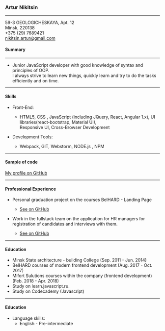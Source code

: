 ### Artur Nikitsin

---

59-3 GEOLOGICHESKAYA,  Apt.  12 <br>
Minsk, 220138 <br>
+375 (29) 7689421 <br>
nikitsin.artur@gmail.com

#### Summary

---
+ Junior JavaScript developer with good knowledge of syntax and principles of OOP. <br>
I always strive to learn new things, quickly learn and try to do the tasks efficiently and on time.
---
#### Skills


+ Front-End:
  + HTML5, CSS , JavaScript (including JQuery, React, Angular 1.x), UI libraries(react-bootstrap, Material UI), <br> 
  Responsive UI, Cross-Browser Development
  
+ Development Tools:
   + Webpack, GIT, Webstorm, NODE.js , NPM
 ---
 #### Sample of code
   

 
 [My profile on GitHub](https://github.com/artur-nikitsin)
 
 ---
  #### Professional Experience 
 
 + Personal graduation project on the courses BelHARD - Landing Page   
     + [See on GitHub](https://github.com/artur-nikitsin/BelHard)
  
  + Work in the fullstack team on the application for HR managers for registration of candidates and 
  interviews with them.     
      + [See on GitHub](https://github.com/artur-nikitsin/Training-team-4)
      
---
#### Education
+ Minsk State architecture - building College  (Sep. 2011 - Jun. 2014)
+ BelHARD courses of modern  frontend development (Aug. 2017 - Oct. 2017) 
+ Mifort Sulutions courses within the company (frontend development)      (Feb. 2018 - Apr. 2018) 
+ Study on learn.javascript.ru.
+ Study on 	Codecademy (Javascript)
---
#### Education

+ Language skills:
    +	English - Pre-intermediate